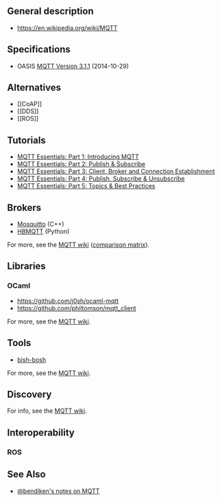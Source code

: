 General description
-------------------

* https://en.wikipedia.org/wiki/MQTT

Specifications
--------------

* OASIS [MQTT Version 3.1.1](http://docs.oasis-open.org/mqtt/mqtt/v3.1.1/mqtt-v3.1.1.html)
  (2014-10-29)

Alternatives
------------

* [[CoAP]]
* [[DDS]]
* [[ROS]]

Tutorials
---------

* [MQTT Essentials: Part 1: Introducing MQTT](http://www.hivemq.com/blog/mqtt-essentials-part-1-introducing-mqtt)
* [MQTT Essentials: Part 2: Publish & Subscribe](http://www.hivemq.com/blog/mqtt-essentials-part2-publish-subscribe)
* [MQTT Essentials: Part 3: Client, Broker and Connection Establishment](http://www.hivemq.com/blog/mqtt-essentials-part-3-client-broker-connection-establishment)
* [MQTT Essentials: Part 4: Publish, Subscribe & Unsubscribe](http://www.hivemq.com/blog/mqtt-essentials-part-4-mqtt-publish-subscribe-unsubscribe)
* [MQTT Essentials: Part 5: Topics & Best Practices](http://www.hivemq.com/blog/mqtt-essentials-part-5-mqtt-topics-best-practices)

Brokers
-------

* [Mosquitto](http://mosquitto.org/) (C++)
* [HBMQTT](https://github.com/beerfactory/hbmqtt) (Python)

For more, see the [MQTT wiki](https://github.com/mqtt/mqtt.github.io/wiki/servers)
([comparison matrix](https://github.com/mqtt/mqtt.github.io/wiki/server-support)).

Libraries
---------

### OCaml

* https://github.com/j0sh/ocaml-mqtt
* https://github.com/philtomson/mqtt_client

For more, see the [MQTT wiki](https://github.com/mqtt/mqtt.github.io/wiki/libraries).

Tools
-----

* [bish-bosh](https://github.com/raphaelcohn/bish-bosh)

For more, see the [MQTT wiki](https://github.com/mqtt/mqtt.github.io/wiki/tools).

Discovery
---------

For info, see the [MQTT wiki](https://github.com/mqtt/mqtt.github.io/wiki/broker_auto-discovery).

Interoperability
----------------

### ROS

See Also
--------

* [@bendiken's notes on MQTT](http://ar.to/notes/mqtt)
